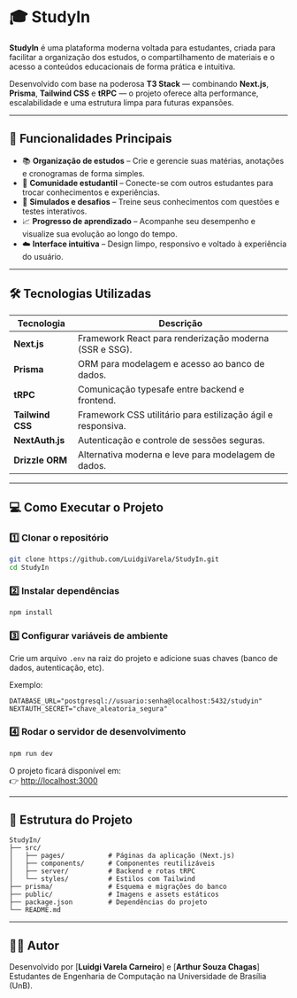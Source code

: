 # 🎓 StudyIn

**StudyIn** é uma plataforma moderna voltada para estudantes, criada para facilitar a organização dos estudos, o compartilhamento de materiais e o acesso a conteúdos educacionais de forma prática e intuitiva.

Desenvolvido com base na poderosa **T3 Stack** — combinando **Next.js**, **Prisma**, **Tailwind CSS** e **tRPC** — o projeto oferece alta performance, escalabilidade e uma estrutura limpa para futuras expansões.

---

## 🚀 Funcionalidades Principais

- 📚 **Organização de estudos** – Crie e gerencie suas matérias, anotações e cronogramas de forma simples.  
- 👥 **Comunidade estudantil** – Conecte-se com outros estudantes para trocar conhecimentos e experiências.  
- 🧠 **Simulados e desafios** – Treine seus conhecimentos com questões e testes interativos.  
- 📈 **Progresso de aprendizado** – Acompanhe seu desempenho e visualize sua evolução ao longo do tempo.  
- ☁️ **Interface intuitiva** – Design limpo, responsivo e voltado à experiência do usuário.

---

## 🛠️ Tecnologias Utilizadas

| Tecnologia | Descrição |
|-------------|------------|
| **Next.js** | Framework React para renderização moderna (SSR e SSG). |
| **Prisma** | ORM para modelagem e acesso ao banco de dados. |
| **tRPC** | Comunicação typesafe entre backend e frontend. |
| **Tailwind CSS** | Framework CSS utilitário para estilização ágil e responsiva. |
| **NextAuth.js** | Autenticação e controle de sessões seguras. |
| **Drizzle ORM** | Alternativa moderna e leve para modelagem de dados. |

---

## 💻 Como Executar o Projeto

### 1️⃣ Clonar o repositório
```bash
git clone https://github.com/LuidgiVarela/StudyIn.git
cd StudyIn
```

### 2️⃣ Instalar dependências
```bash
npm install
```

### 3️⃣ Configurar variáveis de ambiente
Crie um arquivo `.env` na raiz do projeto e adicione suas chaves (banco de dados, autenticação, etc).

Exemplo:
```
DATABASE_URL="postgresql://usuario:senha@localhost:5432/studyin"
NEXTAUTH_SECRET="chave_aleatoria_segura"
```

### 4️⃣ Rodar o servidor de desenvolvimento
```bash
npm run dev
```

O projeto ficará disponível em:  
👉 [http://localhost:3000](http://localhost:3000)

---

## 🧩 Estrutura do Projeto

```
StudyIn/
├── src/
│   ├── pages/           # Páginas da aplicação (Next.js)
│   ├── components/      # Componentes reutilizáveis
│   ├── server/          # Backend e rotas tRPC
│   └── styles/          # Estilos com Tailwind
├── prisma/              # Esquema e migrações do banco
├── public/              # Imagens e assets estáticos
├── package.json         # Dependências do projeto
└── README.md
```

---

## 👨‍💻 Autor

Desenvolvido por [**Luidgi Varela Carneiro**] e [**Arthur Souza Chagas**]  
Estudantes de Engenharia de Computação na Universidade de Brasília (UnB).
 

